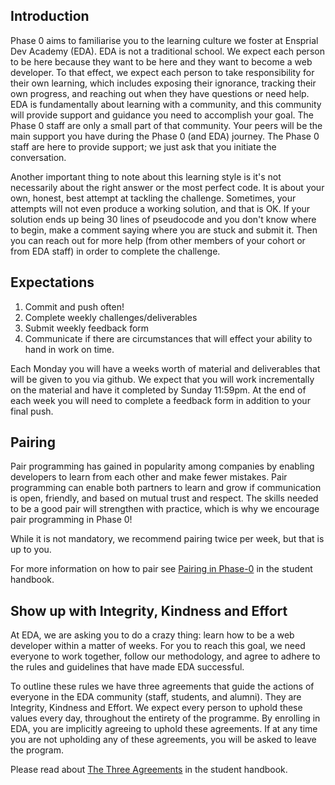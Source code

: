## Introduction

Phase 0 aims to familiarise you to the learning culture we foster at Ensprial Dev Academy (EDA). EDA is not a traditional school. We expect each person to be here because they want to be here and they want to become a web developer. To that effect, we expect each person to take responsibility for their own learning, which includes exposing their ignorance, tracking their own progress, and reaching out when they have questions or need help. EDA is fundamentally about learning with a community, and this community will provide support and guidance you need to accomplish your goal. The Phase 0 staff are only a small part of that community. Your peers will be the main support you have during the Phase 0 (and EDA) journey. The Phase 0 staff are here to provide support; we just ask that you initiate the conversation.

Another important thing to note about this learning style is it's not necessarily about the right answer or the most perfect code. It is about your own, honest, best attempt at tackling the challenge. Sometimes, your attempts will not even produce a working solution, and that is OK. If your solution ends up being 30 lines of pseudocode and you don't know where to begin, make a comment saying where you are stuck and submit it. Then you can reach out for more help (from other members of your cohort or from EDA staff) in order to complete the challenge.

## Expectations

1. Commit and push often!
2. Complete weekly challenges/deliverables
3. Submit weekly feedback form
4. Communicate if there are circumstances that will effect your ability to hand in work on time.

Each Monday you will have a weeks worth of material and deliverables that will be given to you via github. We expect that you will work incrementally on the material and have it completed by Sunday 11:59pm. At the end of each week you will need to complete a feedback form in addition to your final push.

## Pairing

Pair programming has gained in popularity among companies by enabling developers to learn from each other and make fewer mistakes. Pair programming can enable both partners to learn and grow if communication is open, friendly, and based on mutual trust and respect. The skills needed to be a good pair will strengthen with practice, which is why we encourage pair programming in Phase 0!

While it is not mandatory, we recommend pairing twice per week, but that is up to you.

For more information on how to pair see [Pairing in Phase-0](https://github.com/dev-academy-phase0/phase-0-handbook/blob/master/pairing-in-phase-0.md) in the student handbook.

## Show up with Integrity, Kindness and Effort

At EDA, we are asking you to do a crazy thing: learn how to be a web developer within a matter of weeks. For you to reach this goal, we need everyone to work together, follow our methodology, and agree to adhere to the rules and guidelines that have made EDA successful.

To outline these rules we have three agreements that guide the actions of everyone in the EDA community (staff, students, and alumni). They are Integrity, Kindness and Effort. We expect every person to uphold these values every day, throughout the entirety of the programme. By enrolling in EDA, you are implicitly agreeing to uphold these agreements. If at any time you are not upholding any of these agreements, you will be asked to leave the program.

Please read about [The Three Agreements](https://github.com/dev-academy-phase0/phase-0-handbook/blob/master/pillars.md) in the student handbook.

